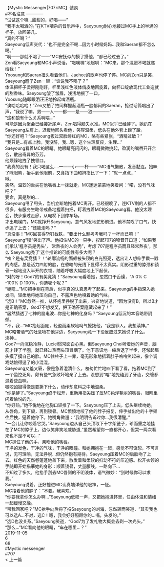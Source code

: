 <br/>
【Mystic Messenger|707×MC】装疯<br/>
#本名注意 ————<br/>
“试试这个嘛...甜甜的，好喝——”<br/>
“我不太喝酒的。”在KTV嘈杂的音乐声中，Saeyoung耐心地接过MC手上的半满的杯子，放回茶几。<br/>
“真的不喝？”<br/>
Saeyoung低声交代：“也不是完全不喝...因为小时候妈妈...我和Saeran都不怎么喝。”<br/>
“啊——那就不喝了——”MC安抚似的摸了摸他，“都已经过去了。”<br/>
Zen看Saeyoung和MC小声说话，“嗷噢喔”地起哄：“MC来，那个混蛋不喝就递给我！”<br/>
Yoosung和Saeran扭头看着他们，Jaehee的歌声也停了停。MC向Zen只是笑，Saeyoung瞪了Zen一眼：“谁说我不喝了？”<br/>
体温把杯子烫得刚刚好，杯里浅红色液体俏皮地回旋着，向杯口绽放现代工业造就的甜香味。Saeyoung皱了皱眉，浅浅地抿了一口。<br/>
Yoosung随即眼泪汪汪地拎起啤酒瓶。<br/>
“诶哈哈哈哈！”Zen又拍了拍同样握起酒瓶一脸郁闷的Saeran，抢过话筒唱出了声，“我说了嘛，男——人——都——是——狼————”<br/>
“这和狼有什么关系啊喂...”<br/>
可能是因为聚会已经接近尾声，Zen唱得颇失水准。MC似乎已经醉了。她趴在Saeyoung左肩上，迟缓地回头看他，笑容温柔，低头在他外套上蹭了蹭。<br/>
“你还好吧？”Saeyoung扳过双脸绯红的MC，略有些紧张，“酒精过敏？”<br/>
“我只是...有点上脸。我没醉，我...嗯，这个生理反应，生理...”<br/>
Saeyoung看着MC的眼睛。她眼睛亮闪闪的，眼睫微微挑起，盈润的嘴唇开开合合，散出奇异的芬芳。<br/>
他烦躁地拽了拽领口。<br/>
“我真的没有！我只喝这么....一——小——杯——”MC语气懒散，发音黏连。她眯了眯眼睛，抬手到他眼前，又食指下曲和拇指比了一下：“就一点点...”<br/>
啾。<br/>
突然，温软的舌尖在他嘴唇上一抹就走，MC迷迷蒙蒙地笑着问：“喏，没有气味吧？”<br/>
要命，真是甜的...<br/>
Saeyoung甩了甩头，当机立断地拖着MC离开。已经很晚了，连KTV剩的人都不很多。有服务生略带戒备地握着扫把，盯着拽着MC的Saeyoung看。他没太理会，快步穿过走廊，从电梯下到停车场。<br/>
才出电梯门，MC就挣开Saeyoung，意气风发地蛇形前进。他不禁叹了口气，快步追了上去：“还能走吗？”<br/>
“真没事！”MC回答得斩钉截铁，“要出什么题考考我吗？一杯而已嘛！”<br/>
Saeyoung“噗”笑出了声。他扣住MC的一只手，捏起707的嗓音开口道：“如果我们承认'程序员是秃头'，'常熬夜的人会秃”，考虑'707是程序员而且经常熬夜'，那么'Saeyoung秃了'这个推论的可能性有多大呢？<br/>
“咦？是有奖竞猜？！”轮廓流畅的面颊被头顶的白光照亮，透出让人想伸手戳一戳的肉感。总是活力四射的脸，在昏暗的光线下显得不太真实。阴影过重的脖颈和锁骨一起地没入半开的衣领，随着呼吸大幅度地上下起伏。<br/>
“对的呀！God7的有奖竞猜！”Saeyoung看着她，忽然口干舌燥，“A 0% C -100% D 100%，你选哪个呢？”<br/>
“呃嗯...”MC把手别在背后，似乎真的认真思考了起来。Saeyoung的手指深入她发间，轻柔地将她压向自己，不露声色地嗅着她的气味。<br/>
“选B！”MC忽然一推，从怀抱里挣脱了出来，兴奋地说道，“因为没有B，所以B才是正确答案，God7不想发奖，把正确答案隐藏起来了！”<br/>
“居然猜透了七神的脑电波...你是七神的化身吗？”Saeyoung低沉的本音略带阴郁。<br/>
“不，我...”MC抬起面庞，轻盈而柔软地呵气撩拨他，“我是罪人。我想渎神。”<br/>
MC略带酒气的吐息喷在他耳边，Saeyoung竟一下没反应过来她说了什么。<br/>
渎神...<br/>
God7一向沉稳冷静，Luciel惯常面白心黑。但Saeyoung Choi听着她的声音，脑筋才转了半圈，就已经过热而头顶冒烟了。他下意识地一缩后退了半步，还皱起眉头摸了摸自己的脸。MC往柱子上一靠，毫无形象地捂着肚子咯咯笑起来，像个调戏姑娘得逞了的小混混。<br/>
Saeyoung又羞又窘，像是急着澄清什么，匆匆忙忙地四下看了看，拖着MC到了一个监控死角，颇有些气急败坏地亲了上去。没想到“喀”地先磕到了牙齿，交缠都混着些血味。<br/>
噬咬凶狠得像是要撕下什么，动作却意料之中地温柔。<br/>
“你是醉了。”Saeyoung终于松开，重新用指尖压了压MC色泽艳丽的嘴唇，眼睛里闪着愉悦的光。<br/>
“你好热。”她不悦地在他胸口轻推了一下。Saeyoung压了上去，低头继续吻她。从唇角，到下颌，再到锁骨。MC愤愤地咬了他的脖子报复，伸手扯出他的十字架往后拽，逼着他停下。她嘴角微翘：“我明明告诉过你...我很清醒。”<br/>
“一会儿让你咬着它哭。”Saeyoung边从自己头顶取下十字架链子，珍而重之地挂在了MC的脖子上，边似笑非笑地威胁道,“虽然希望你一直都开心，但哭一两次看来也不是不可以...”<br/>
MC握住了他的手，亲吻他的嘴唇。<br/>
干净的发色，干净的气味，干净的眼瞳。和她拥抱在一起，感觉不可饶恕，不可言说，无可理喻，无法挣脱...但仍然抱有期待。Saeyoung压着MC的后脑吻了上去。红色的天然卷蓬蓬地盖下来，散发着和柔软的扫动不符的压迫感。松开衣领的手随即开始描摹她的身形：顺着锁骨，丈量腰线，一路向下...<br/>
不知过了多久，他抬手刮去MC唇侧的不明液体，语气微妙：“到时候你可以求我。”<br/>
Saeyoung说着，正好撞进MC认真端详他的眼神，一怔。<br/>
MC搂着他的脖子：“不要。我喜欢。”<br/>
“你要我拿你怎么办啊...”Saeyoung低叹一声，又把她抱进怀里，任由体温和情绪一起缓慢交融。<br/>
“带我回家吧？”MC抬手向后捋了捋Saeyoung的刘海，忽然转而笑道，“其实我也可以选A...不对，选C！嗯，我会好好照顾你的...嗝，头发的。”<br/>
“选D也没关系。”Saeyoung笑道，“God7为了发礼物大概会去剃一次光头。”<br/>
“那么...”MC看向他的眼睛，“车在哪里...？”<br/>
2019-11-05<br/>
6<br/>
68<br/>
#Mystic messenger<br/>
#707<br/>
< 上一篇<br/>
